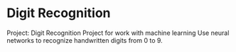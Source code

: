 # Digit Recognition

Project: Digit Recognition
Project for work with machine learning
Use neural networks to recognize handwritten digits from 0 to 9.
